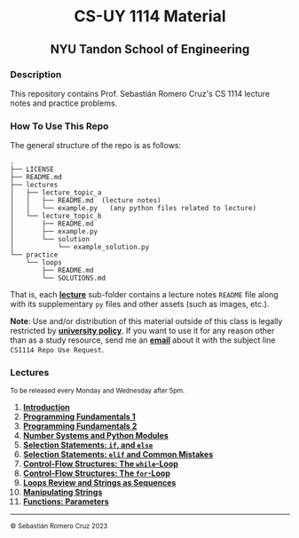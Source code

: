 <h1 align=center>CS-UY 1114 Material</h1>

<h2 align=center>NYU Tandon School of Engineering</h2>

### Description

This repository contains Prof. Sebastián Romero Cruz's CS 1114 lecture notes and practice problems.

### How To Use This Repo

The general structure of the repo is as follows:

```
.
├── LICENSE
├── README.md
├── lectures
│   ├── lecture_topic_a
│   │   ├── README.md  (lecture notes)
│   │   └── example.py   (any python files related to lecture)
│   └── lecture_topic_b
│       ├── README.md
│       ├── example.py
│       └── solution
│           └── example_solution.py
└── practice
    └── loops
        ├── README.md
        └── SOLUTIONS.md
```

That is, each [**lecture**](#Lectures) sub-folder contains a lecture notes `README` file along with its supplementary
`py` files and other assets (such as images, etc.).

**Note**: Use and/or distribution of this material outside of this class is legally restricted by [**university
policy**](https://guides.nyu.edu/copyright/nyupermissions). If you want to use it for any reason other than as a study
resource, send me an [**email**](mailto:src402@nyu.edu) about it with the subject line `CS1114 Repo Use Request`.

### Lectures

<sub>To be released every Monday and Wednesday after 5pm.</sub>

1. [**Introduction**](lectures/introduction/)
2. [**Programming Fundamentals 1**](lectures/fundamentals_1/)
3. [**Programming Fundamentals 2**](lectures/fundamentals_2/)
4. [**Number Systems and Python Modules**](lectures/number_systems/)
5. [**Selection Statements: `if`, and `else`**](lectures/selection_statements/)
6. [**Selection Statements: `elif` and Common Mistakes**](lectures/selection_statements#part-3-elif-statements)
7. [**Control-Flow Structures: The `while`-Loop**](lectures/while_loops/)
8. [**Control-Flow Structures: The `for`-Loop**](lectures/for_loops/)
9. [**Loops Review and Strings as Sequences**](lectures/string_sequences/)
10. [**Manipulating Strings**](lectures/manipulating_strings/)
11. [**Functions: Parameters**](lectures/functions_parameters/)

<!-- 5. [**Python Modules and Boolean Expressions**](lectures/modules_boolean/)
12. [**Strings Review**](lectures/strings_review/)
13. [**Midterm 1 Review (_Read Between The Lines_)**](lectures/midterm_1_review/)
    - [**Loops and Strings Practice**](practice/loops/)

15. [**Functions: `return`**](lectures/functions_return/)
16. [**Lists**](lectures/lists/)
17. [**Memory Maps**](lectures/memory_maps/)
18. [**Python Dictionaries**](lectures/dictionaries/)
19. [**Dictionary Methods and Iteration**](lectures/dictionary_methods/)
20. [**File Input**](lectures/file_input/)
21. [**File Output and Exceptions**](lectures/file_output/)
22. [**Midterm 2 Review**](lectures/midterm_2_review/)
23. [**Intro to Object-Oriented Programming**](lectures/oop_1/)
24. [**Intro to Object-Oriented Programming: Methods and the `__str__()` Method**](lectures/oop_2/)
25. [**Intro to Object-Oriented Programming: Dunder / "Magic" Methods**](lectures/oop_3/)
26. [**Comprehensions**](lectures/comprehensions/)
27. [**Final Exam Review**](lectures/final_review/)
28. [**Extra File IO Review**](lectures/files_review/) -->

---

<sub>© Sebastián Romero Cruz 2023</sub>
